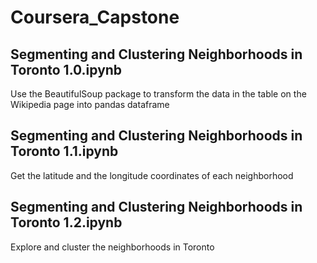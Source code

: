 # Coursera_Capstone

##	Segmenting and Clustering Neighborhoods in Toronto 1.0.ipynb
Use the BeautifulSoup package to transform the data in the table on the Wikipedia page into pandas dataframe

##	Segmenting and Clustering Neighborhoods in Toronto 1.1.ipynb
Get the latitude and the longitude coordinates of each neighborhood

##	Segmenting and Clustering Neighborhoods in Toronto 1.2.ipynb
Explore and cluster the neighborhoods in Toronto
